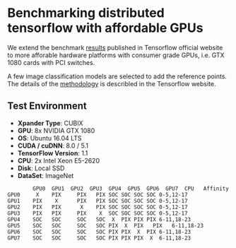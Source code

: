 # Benchmarking distributed tensorflow with affordable GPUs
We extend the benchmark [results](https://www.tensorflow.org/performance/benchmarks) published in Tensorflow official website to more afforable hardware platforms with consumer grade GPUs, i.e. GTX 1080 cards with PCI switches.  

A few image classification models are selected to add the reference points. The details of the [methodology](https://www.tensorflow.org/performance/benchmarks#methodology) is describled in the Tensorflow website.

## Test Environment
* **Xpander Type**: CUBIX
* **GPU**: 8x NVIDIA GTX 1080
* **OS**: Ubuntu 16.04 LTS
* **CUDA / cuDNN**: 8.0 / 5.1
* **TensorFlow Version**: 1.1
* **CPU**: 2x Intel Xeon E5-2620
* **Disk**: Local SSD
* **DataSet**: ImageNet

```	    
        GPU0  GPU1  GPU2  GPU3  GPU4  GPU5  GPU6  GPU7  CPU   Affinity
GPU0	 X    PIX     PIX	PIX	SOC	SOC	SOC	SOC	0-5,12-17
GPU1	PIX    X      PIX	PIX	SOC	SOC	SOC	SOC	0-5,12-17
GPU2	PIX   PIX      X 	PIX	SOC	SOC	SOC	SOC	0-5,12-17
GPU3	PIX   PIX     PIX	 X 	SOC	SOC	SOC	SOC	0-5,12-17
GPU4	SOC   SOC     SOC	SOC	 X 	PIX	PIX	PIX	6-11,18-23
GPU5	SOC   SOC     SOC	SOC	PIX	 X 	PIX   PIX	6-11,18-23
GPU6	SOC   SOC     SOC	SOC	PIX	PIX	 X 	PIX	6-11,18-23
GPU7	SOC   SOC     SOC	SOC	PIX	PIX	PIX	 X 	6-11,18-23 
```
